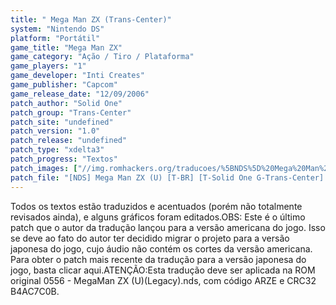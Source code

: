 ```yaml
---
title: " Mega Man ZX (Trans-Center)"
system: "Nintendo DS"
platform: "Portátil"
game_title: "Mega Man ZX"
game_category: "Ação / Tiro / Plataforma"
game_players: "1"
game_developer: "Inti Creates"
game_publisher: "Capcom"
game_release_date: "12/09/2006"
patch_author: "Solid One"
patch_group: "Trans-Center"
patch_site: "undefined"
patch_version: "1.0"
patch_release: "undefined"
patch_type: "xdelta3"
patch_progress: "Textos"
patch_images: ["//img.romhackers.org/traducoes/%5BNDS%5D%20Mega%20Man%20ZX%20-%20Trans-Center%20-%201.png","//img.romhackers.org/traducoes/%5BNDS%5D%20Mega%20Man%20ZX%20-%20Trans-Center%20-%202.png","//img.romhackers.org/traducoes/%5BNDS%5D%20Mega%20Man%20ZX%20-%20Trans-Center%20-%203.png"]
patch_file: "[NDS] Mega Man ZX (U) [T-BR] [T-Solid One G-Trans-Center] [V-1.0 A-2016].zip"
---
```

Todos os textos estão traduzidos e acentuados (porém não totalmente revisados ainda), e alguns gráficos foram editados.OBS: Este é o último patch que o autor da tradução lançou para a versão americana do jogo. Isso se deve ao fato do autor ter decidido migrar o projeto para a versão japonesa do jogo, cujo áudio não contém os cortes da versão americana. Para obter o patch mais recente da tradução para a versão japonesa do jogo, basta clicar aqui.ATENÇÃO:Esta tradução deve ser aplicada na ROM original 0556 - MegaMan ZX (U)(Legacy).nds, com código ARZE e CRC32 B4AC7C0B.